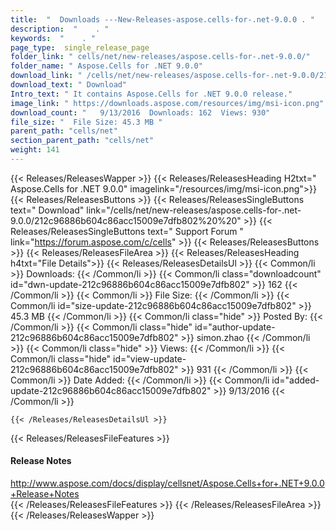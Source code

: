```yaml
---
title:  "  Downloads ---New-Releases-aspose.cells-for-.net-9.0.0 . " 
description:  "    . " 
keywords:  "    . " 
page_type:  single_release_page
folder_link: " cells/net/new-releases/aspose.cells-for-.net-9.0.0/"
folder_name: " Aspose.Cells for .NET 9.0.0"
download_link: " /cells/net/new-releases/aspose.cells-for-.net-9.0.0/212c96886b604c86acc15009e7dfb802"
download_text: " Download"
Intro_text: " It contains Aspose.Cells for .NET 9.0.0 release."
image_link: " https://downloads.aspose.com/resources/img/msi-icon.png"
download_count: "   9/13/2016  Downloads: 162  Views: 930"
file_size: "  File Size: 45.3 MB "
parent_path: "cells/net"
section_parent_path: "cells/net"
weight: 141 
---
```


{{< Releases/ReleasesWapper >}}
  {{< Releases/ReleasesHeading H2txt=" Aspose.Cells for .NET 9.0.0" imagelink="/resources/img/msi-icon.png">}}
  {{< Releases/ReleasesButtons >}}
    {{< Releases/ReleasesSingleButtons text=" Download" link="/cells/net/new-releases/aspose.cells-for-.net-9.0.0/212c96886b604c86acc15009e7dfb802%20%20" >}}
    {{< Releases/ReleasesSingleButtons text=" Support Forum " link="https://forum.aspose.com/c/cells" >}}
  {{< Releases/ReleasesButtons >}}
  {{< Releases/ReleasesFileArea >}}
    {{< Releases/ReleasesHeading h4txt="File Details">}}
    {{< Releases/ReleasesDetailsUl >}}
            {{< Common/li  >}} Downloads: {{< /Common/li >}} 
      {{< Common/li class="downloadcount" id="dwn-update-212c96886b604c86acc15009e7dfb802" >}} 162 {{< /Common/li >}} 
      {{< Common/li  >}} File Size: {{< /Common/li >}} 
      {{< Common/li id="size-update-212c96886b604c86acc15009e7dfb802" >}} 45.3 MB {{< /Common/li >}} 
      {{< Common/li  class="hide" >}} Posted By: {{< /Common/li >}} 
      {{< Common/li class="hide" id="author-update-212c96886b604c86acc15009e7dfb802" >}} simon.zhao {{< /Common/li >}} 
      {{< Common/li class="hide"  >}} Views: {{< /Common/li >}} 
      {{< Common/li class="hide" id="view-update-212c96886b604c86acc15009e7dfb802" >}} 931 {{< /Common/li >}} 
      {{< Common/li  >}} Date Added: {{< /Common/li >}} 
      {{< Common/li id="added-update-212c96886b604c86acc15009e7dfb802" >}} 9/13/2016 {{< /Common/li >}} 

    {{< /Releases/ReleasesDetailsUl >}}

  {{< Releases/ReleasesFileFeatures >}}
      <h4>Release Notes</h4><div><a href="http://www.aspose.com/docs/display/cellsnet/Aspose.Cells+for+.NET+9.0.0+Release+Notes">http://www.aspose.com/docs/display/cellsnet/Aspose.Cells+for+.NET+9.0.0+Release+Notes</a></div>
  {{< /Releases/ReleasesFileFeatures >}}
 {{< /Releases/ReleasesFileArea >}}
{{< /Releases/ReleasesWapper >}}



